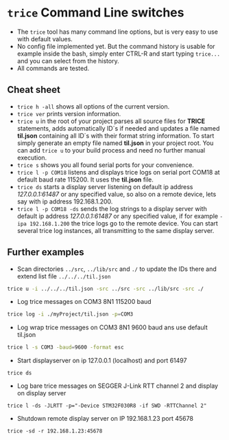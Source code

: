 
# `trice` Command Line switches

- The `trice` tool has many command line options, but is very easy to use with default values.
- No config file implemented yet. But the command history is usable for example inside the bash, simply enter CTRL-R and start typing `trice...` and you can select from the history.
- All commands are tested.

## Cheat sheet

- `trice h -all` shows all options of the current version.
- `trice ver` prints version information.
- `trice u` in the root of your project parses all source files for **TRICE** statements, adds automatically ID´s if needed and updates a file named **til.json** containing all ID´s with their format string information. To start simply generate an empty file named **til.json** in your project root. You can add `trice u` to your build process and need no further manual execution.
- `trice s` shows you all found serial ports for your convenience.
- `trice l -p COM18` listens and displays trice logs on serial port COM18 at default baud rate 115200. It uses the **til.json** file. 
- `trice ds` starts a display server listening on default ip address *127.0.0.1:61487* or any specified value, so also on a remote device, lets say with ip address 192.168.1.200.
- `trice l -p COM18 -ds` sends the log strings to a display server with default ip address *127.0.0.1:61487* or any specified value, if for example `-ipa 192.168.1.200` the trice logs go to the remote device. You can start several trice log instances, all transmitting to the same display server.

## Further examples

- Scan directories `../src`, `../lib/src` and `./` to update the IDs there and extend list file `../../../til.json`

```bash
trice u -i ../../../til.json -src ../src -src ../lib/src -src ./
```

- Log trice messages on COM3 8N1 115200 baud

```bash
trice log -i ./myProject/til.json -p=COM3
```

- Log wrap trice messages on COM3 8N1 9600 baud ans use default til.json

```bash
trice l -s COM3 -baud=9600 -format esc
```

- Start displayserver on ip 127.0.0.1 (localhost) and port 61497

```b
trice ds
```

- Log bare trice messages on SEGGER J-Link RTT channel 2 and display on display server

```b
trice l -ds -JLRTT -p="-Device STM32F030R8 -if SWD -RTTChannel 2"
```

- Shutdown remote display server on IP 192.168.1.23 port 45678

```b
trice -sd -r 192.168.1.23:45678
```
